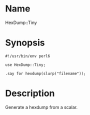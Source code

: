 Name
====

HexDump::Tiny

Synopsis
========

    #!/usr/bin/env perl6

    use HexDump::Tiny;

    .say for hexdump(slurp("filename"));

Description
===========

Generate a hexdump from a scalar.
